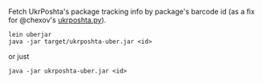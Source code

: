 Fetch UkrPoshta's package tracking info by package's barcode id (as a fix for @chexov's [ukrposhta.py](https://gist.github.com/chexov/0b5a8f4c7747aad1a864)).

```
lein uberjar
java -jar target/ukrposhta-uber.jar <id>
```

or just
```
java -jar ukrposhta-uber.jar <id>
```
